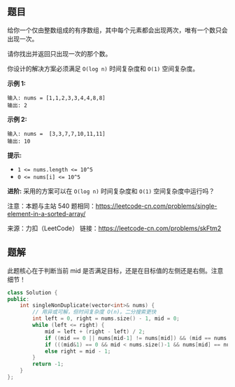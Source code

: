 ## 题目

给你一个仅由整数组成的有序数组，其中每个元素都会出现两次，唯有一个数只会出现一次。

请你找出并返回只出现一次的那个数。

你设计的解决方案必须满足 `O(log n)` 时间复杂度和 `O(1)` 空间复杂度。

 

**示例 1:**

```
输入: nums = [1,1,2,3,3,4,4,8,8]
输出: 2
```

**示例 2:**

```
输入: nums =  [3,3,7,7,10,11,11]
输出: 10
```

 



**提示:**

- `1 <= nums.length <= 10^5`
- `0 <= nums[i] <= 10^5`



**进阶:** 采用的方案可以在 `O(log n)` 时间复杂度和 `O(1)` 空间复杂度中运行吗？



注意：本题与主站 540 题相同：https://leetcode-cn.com/problems/single-element-in-a-sorted-array/



来源：力扣（LeetCode）
链接：https://leetcode-cn.com/problems/skFtm2



## 题解

此题核心在于判断当前 mid 是否满足目标，还是在目标值的左侧还是右侧。注意细节！

```c++
class Solution {
public:
    int singleNonDuplicate(vector<int>& nums) {
        // 用异或可解，但时间复杂度 O(n)。二分搜索更快
        int left = 0, right = nums.size() - 1, mid = 0;
        while (left <= right) {
            mid = left + (right - left) / 2;
            if ((mid == 0 || nums[mid-1] != nums[mid]) && (mid == nums.size()-1 || nums[mid+1] != nums[mid])) return nums[mid];
            if (((mid&1) == 0 && mid < nums.size()-1 && nums[mid] == nums[mid+1]) || (mid&1) && nums[mid] == nums[mid-1]) left = mid + 1;
            else right = mid - 1;
        }
        return -1;
    }
};
```

